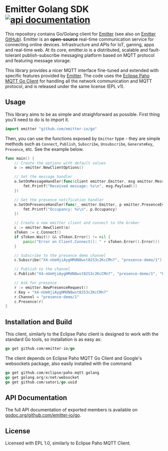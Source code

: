 # Emitter Golang SDK [![api documentation](http://b.repl.ca/v1/api-documentation-green.png)](https://godoc.org/github.com/emitter-io/go)
This repository contains Go/Golang client for [Emitter](https://emitter.io) (see also on [Emitter GitHub](https://github.com/emitter-io/emitter)). Emitter is an **open-source** real-time communication service for connecting online devices. Infrastructure and APIs for IoT, gaming, apps and real-time web. At its core, emitter.io is a distributed, scalable and fault-tolerant publish-subscribe messaging platform based on MQTT protocol and featuring message storage.

This library provides a nicer MQTT interface fine-tuned and extended with specific features provided by [Emitter](https://emitter.io). The code uses the [Eclipse Paho MQTT Go Client](https://github.com/eclipse/paho.mqtt.golang) for handling all the network communication and MQTT protocol, and is released under the same license (EPL v1). 

## Usage

This library aims to be as simple and straighforward as possible. First thing you'll need to do is to import it.

```go
import emitter "github.com/emitter-io/go"
```

Then, you can use the functions exposed by `Emitter` type - they are simple methods such as `Connect`, `Publish`, `Subscribe`, `Unsubscribe`, `GenerateKey`, `Presence`, etc. See the example below.

```go
func main() {
	// Create the options with default values
	o := emitter.NewClientOptions()

	// Set the message handler
	o.SetOnMessageHandler(func(client emitter.Emitter, msg emitter.Message) {
		fmt.Printf("Received message: %s\n", msg.Payload())
	})

	// Set the presence notification handler
	o.SetOnPresenceHandler(func(_ emitter.Emitter, p emitter.PresenceEvent) {
		fmt.Printf("Occupancy: %v\n", p.Occupancy)
	})

	// Create a new emitter client and connect to the broker
	c := emitter.NewClient(o)
	sToken := c.Connect()
	if sToken.Wait() && sToken.Error() != nil {
		panic("Error on Client.Connect(): " + sToken.Error().Error())
	}

	// Subscribe to the presence demo channel
	c.Subscribe("X4-nUeHjiAygHMdN8wst82S3c2KcCMn7", "presence-demo/1")

	// Publish to the channel
	c.Publish("X4-nUeHjiAygHMdN8wst82S3c2KcCMn7", "presence-demo/1", "hello")

	// Ask for presence
	r := emitter.NewPresenceRequest()
	r.Key = "X4-nUeHjiAygHMdN8wst82S3c2KcCMn7"
	r.Channel = "presence-demo/1"
	c.Presence(r)
}
```

## Installation and Build

This client, similarly to the Eclipse Paho client is designed to work with the standard Go tools, so installation is as easy as:

```go
go get github.com/emitter-io/go
```

The client depends on Eclipse Paho MQTT Go Client and Google's websockets package, also easily installed with the command:

```go
go get github.com/eclipse/paho.mqtt.golang
go get golang.org/x/net/websocket
go get github.com/satori/go.uuid
```

## API Documentation

The full API documentation of exported members is available on [godoc.org/github.com/emitter-io/go](https://godoc.org/github.com/emitter-io/go).

## License

Licensed with EPL 1.0, similarly to Eclipse Paho MQTT Client.

